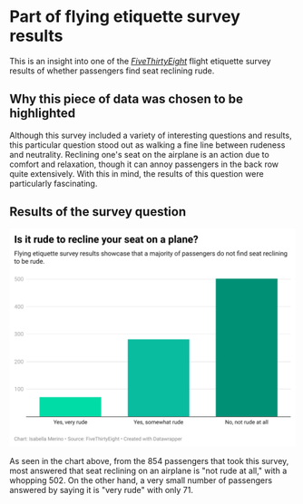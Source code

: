 # **Part of flying etiquette survey results**

This is an insight into one of the [*FiveThirtyEight*](https://github.com/fivethirtyeight/data/tree/master/flying-etiquette-survey) flight etiquette survey results of whether passengers find seat reclining rude. 

## Why this piece of data was chosen to be highlighted

Although this survey included a variety of interesting questions and results, this particular question stood out as walking a fine line between rudeness and neutrality. Reclining one's seat on the airplane is an action due to comfort and relaxation, though it can annoy passengers in the back row quite extensively. With this in mind, the results of this question were particularly fascinating.  

## Results of the survey question

![Datawrapper chart of the seat reclining question in the FiveThirtyEight flying etiquette survey](xYaNV-is-it-rude-to-recline-your-seat-on-a-plane-.png)

As seen in the chart above, from the 854 passengers that took this survey, most answered that seat reclining on an airplane is "not rude at all," with a whopping 502. On the other hand, a very small number of passengers answered by saying it is "very rude" with only 71. 
